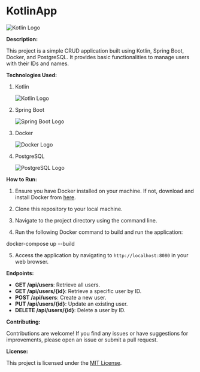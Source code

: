 # KotlinApp

![Kotlin Logo](https://upload.wikimedia.org/wikipedia/commons/7/74/Kotlin-logo.svg)

**Description:**

This project is a simple CRUD application built using Kotlin, Spring Boot, Docker, and PostgreSQL. It provides basic functionalities to manage users with their IDs and names.

**Technologies Used:**

1. Kotlin

   ![Kotlin Logo](https://upload.wikimedia.org/wikipedia/commons/7/74/Kotlin-logo.svg)

2. Spring Boot

   ![Spring Boot Logo](https://upload.wikimedia.org/wikipedia/commons/4/44/Spring_Framework_Logo_2018.svg)

3. Docker

   ![Docker Logo](https://upload.wikimedia.org/wikipedia/commons/4/4e/Docker_%28container_engine%29_logo.svg)

4. PostgreSQL

   ![PostgreSQL Logo](https://upload.wikimedia.org/wikipedia/commons/2/29/Postgresql_elephant.svg)

**How to Run:**

1. Ensure you have Docker installed on your machine. If not, download and install Docker from [here](https://www.docker.com/get-started).

2. Clone this repository to your local machine.

3. Navigate to the project directory using the command line.

4. Run the following Docker command to build and run the application:

docker-compose up --build


5. Access the application by navigating to `http://localhost:8080` in your web browser.

**Endpoints:**

- **GET /api/users**: Retrieve all users.
- **GET /api/users/{id}**: Retrieve a specific user by ID.
- **POST /api/users**: Create a new user.
- **PUT /api/users/{id}**: Update an existing user.
- **DELETE /api/users/{id}**: Delete a user by ID.

**Contributing:**

Contributions are welcome! If you find any issues or have suggestions for improvements, please open an issue or submit a pull request.

**License:**

This project is licensed under the [MIT License](LICENSE).
